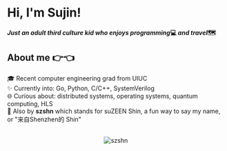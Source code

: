# Hi, I'm Sujin!
#### _Just an adult third culture kid who enjoys programming_<span>💻</span> _and travel_<span>🗺️</span>

## About me 👉👈
🎓 Recent computer engineering grad from UIUC \
✨ Currently into: Go, Python, C/C++, SystemVerilog  \
🌐 Curious about: distributed systems, operating systems, quantum computing, HLS \
🎀 Also by **szshn** which stands for suZEEN Shin, a fun way to say my name, or "来自Shenzhen的 Shin"
<!--- - 🗺️ I spent my teenage years in Shenzhen, where I naturally grew my interests in technologies. I am currently studying at UIUC.
- 🌱 I’m currently learning **web development** and **embedded systems**
 - 👯 I’m looking to collaborate on **beginner projects or translation**
- 🤝 I’m looking for help with **open source contribution and coming up with Arduino project**
- ⚡ Fun fact **I played typing games on computer at 3🤓**] --->

<p align="center">
  <br />
  <img src="https://github-readme-stats.vercel.app/api/top-langs?username=szshn&show_icons=true&locale=en&layout=compact" alt="szshn" />
</p>
